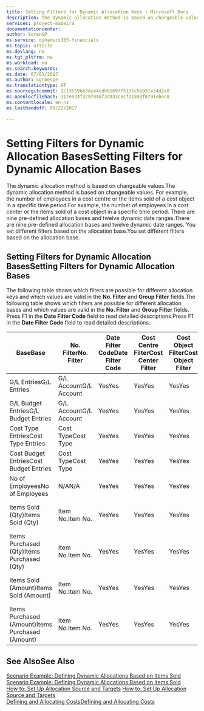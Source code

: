 ```yaml
---
title: Setting Filters for Dynamic Allocation Keys | Microsoft Docs
description: The dynamic allocation method is based on changeable values. For example, the number of employees in a cost centre or the items sold of a cost object in a specific time period. There are nine pre-defined allocation bases and twelve dynamic date ranges. You set different filters based on the allocation base.
services: project-madeira
documentationcenter: 
author: SorenGP
ms.service: dynamics365-financials
ms.topic: article
ms.devlang: na
ms.tgt_pltfrm: na
ms.workload: na
ms.search.keywords: 
ms.date: 07/01/2017
ms.author: sgroespe
ms.translationtype: HT
ms.sourcegitcommit: 2c13559bb3dc44cdb61697f5135c5b931e34d2a8
ms.openlocfilehash: 317e924f3297946f3d933cecf21593f0791ebec0
ms.contentlocale: en-nz
ms.lasthandoff: 09/22/2017

---
```

# <a name="setting-filters-for-dynamic-allocation-bases"></a><span data-ttu-id="298b2-106">Setting Filters for Dynamic Allocation Bases</span><span class="sxs-lookup"><span data-stu-id="298b2-106">Setting Filters for Dynamic Allocation Bases</span></span>
<span data-ttu-id="298b2-107">The dynamic allocation method is based on changeable values.</span><span class="sxs-lookup"><span data-stu-id="298b2-107">The dynamic allocation method is based on changeable values.</span></span> <span data-ttu-id="298b2-108">For example, the number of employees in a cost centre or the items sold of a cost object in a specific time period.</span><span class="sxs-lookup"><span data-stu-id="298b2-108">For example, the number of employees in a cost center or the items sold of a cost object in a specific time period.</span></span> <span data-ttu-id="298b2-109">There are nine pre-defined allocation bases and twelve dynamic date ranges.</span><span class="sxs-lookup"><span data-stu-id="298b2-109">There are nine pre-defined allocation bases and twelve dynamic date ranges.</span></span> <span data-ttu-id="298b2-110">You set different filters based on the allocation base.</span><span class="sxs-lookup"><span data-stu-id="298b2-110">You set different filters based on the allocation base.</span></span>  

## <a name="setting-filters-for-dynamic-allocation-bases"></a><span data-ttu-id="298b2-111">Setting Filters for Dynamic Allocation Bases</span><span class="sxs-lookup"><span data-stu-id="298b2-111">Setting Filters for Dynamic Allocation Bases</span></span>  
 <span data-ttu-id="298b2-112">The following table shows which filters are possible for different allocation keys and which values are valid in the **No. Filter** and **Group Filter** fields.</span><span class="sxs-lookup"><span data-stu-id="298b2-112">The following table shows which filters are possible for different allocation bases and which values are valid in the **No. Filter** and **Group Filter** fields.</span></span> <span data-ttu-id="298b2-113">Press F1 in the **Date Filter Code** field to read detailed descriptions.</span><span class="sxs-lookup"><span data-stu-id="298b2-113">Press F1 in the **Date Filter Code** field to read detailed descriptions.</span></span>  

|<span data-ttu-id="298b2-114">**Base**</span><span class="sxs-lookup"><span data-stu-id="298b2-114">**Base**</span></span>|<span data-ttu-id="298b2-115">**No. Filter**</span><span class="sxs-lookup"><span data-stu-id="298b2-115">**No. Filter**</span></span>|<span data-ttu-id="298b2-116">**Date Filter Code**</span><span class="sxs-lookup"><span data-stu-id="298b2-116">**Date Filter Code**</span></span>|<span data-ttu-id="298b2-117">**Cost Centre Filter**</span><span class="sxs-lookup"><span data-stu-id="298b2-117">**Cost Center Filter**</span></span>|<span data-ttu-id="298b2-118">**Cost Object Filter**</span><span class="sxs-lookup"><span data-stu-id="298b2-118">**Cost Object Filter**</span></span>|<span data-ttu-id="298b2-119">**Group Filter**</span><span class="sxs-lookup"><span data-stu-id="298b2-119">**Group Filter**</span></span>|  
|--------------|----------------------------------------|----------------------------------------------|------------------------------------------------|------------------------------------------------|------------------------------------------|  
|<span data-ttu-id="298b2-120">G/L Entries</span><span class="sxs-lookup"><span data-stu-id="298b2-120">G/L Entries</span></span>|<span data-ttu-id="298b2-121">G/L Account</span><span class="sxs-lookup"><span data-stu-id="298b2-121">G/L Account</span></span>|<span data-ttu-id="298b2-122">Yes</span><span class="sxs-lookup"><span data-stu-id="298b2-122">Yes</span></span>|<span data-ttu-id="298b2-123">Yes</span><span class="sxs-lookup"><span data-stu-id="298b2-123">Yes</span></span>|<span data-ttu-id="298b2-124">Yes</span><span class="sxs-lookup"><span data-stu-id="298b2-124">Yes</span></span>|<span data-ttu-id="298b2-125">N/A</span><span class="sxs-lookup"><span data-stu-id="298b2-125">N/A</span></span>|  
|<span data-ttu-id="298b2-126">G/L Budget Entries</span><span class="sxs-lookup"><span data-stu-id="298b2-126">G/L Budget Entries</span></span>|<span data-ttu-id="298b2-127">G/L Account</span><span class="sxs-lookup"><span data-stu-id="298b2-127">G/L Account</span></span>|<span data-ttu-id="298b2-128">Yes</span><span class="sxs-lookup"><span data-stu-id="298b2-128">Yes</span></span>|<span data-ttu-id="298b2-129">Yes</span><span class="sxs-lookup"><span data-stu-id="298b2-129">Yes</span></span>|<span data-ttu-id="298b2-130">Yes</span><span class="sxs-lookup"><span data-stu-id="298b2-130">Yes</span></span>|<span data-ttu-id="298b2-131">G/L Budget Name</span><span class="sxs-lookup"><span data-stu-id="298b2-131">G/L Budget Name</span></span>|  
|<span data-ttu-id="298b2-132">Cost Type Entries</span><span class="sxs-lookup"><span data-stu-id="298b2-132">Cost Type Entries</span></span>|<span data-ttu-id="298b2-133">Cost Type</span><span class="sxs-lookup"><span data-stu-id="298b2-133">Cost Type</span></span>|<span data-ttu-id="298b2-134">Yes</span><span class="sxs-lookup"><span data-stu-id="298b2-134">Yes</span></span>|<span data-ttu-id="298b2-135">Yes</span><span class="sxs-lookup"><span data-stu-id="298b2-135">Yes</span></span>|<span data-ttu-id="298b2-136">Yes</span><span class="sxs-lookup"><span data-stu-id="298b2-136">Yes</span></span>|<span data-ttu-id="298b2-137">N/A</span><span class="sxs-lookup"><span data-stu-id="298b2-137">N/A</span></span>|  
|<span data-ttu-id="298b2-138">Cost Budget Entries</span><span class="sxs-lookup"><span data-stu-id="298b2-138">Cost Budget Entries</span></span>|<span data-ttu-id="298b2-139">Cost Type</span><span class="sxs-lookup"><span data-stu-id="298b2-139">Cost Type</span></span>|<span data-ttu-id="298b2-140">Yes</span><span class="sxs-lookup"><span data-stu-id="298b2-140">Yes</span></span>|<span data-ttu-id="298b2-141">Yes</span><span class="sxs-lookup"><span data-stu-id="298b2-141">Yes</span></span>|<span data-ttu-id="298b2-142">Yes</span><span class="sxs-lookup"><span data-stu-id="298b2-142">Yes</span></span>|<span data-ttu-id="298b2-143">Budget Name</span><span class="sxs-lookup"><span data-stu-id="298b2-143">Budget Name</span></span>|  
|<span data-ttu-id="298b2-144">No of Employees</span><span class="sxs-lookup"><span data-stu-id="298b2-144">No of Employees</span></span>|<span data-ttu-id="298b2-145">N/A</span><span class="sxs-lookup"><span data-stu-id="298b2-145">N/A</span></span>|<span data-ttu-id="298b2-146">Yes</span><span class="sxs-lookup"><span data-stu-id="298b2-146">Yes</span></span>|<span data-ttu-id="298b2-147">Yes</span><span class="sxs-lookup"><span data-stu-id="298b2-147">Yes</span></span>|<span data-ttu-id="298b2-148">Yes</span><span class="sxs-lookup"><span data-stu-id="298b2-148">Yes</span></span>|<span data-ttu-id="298b2-149">N/A</span><span class="sxs-lookup"><span data-stu-id="298b2-149">N/A</span></span>|  
|<span data-ttu-id="298b2-150">Items Sold (Qty)</span><span class="sxs-lookup"><span data-stu-id="298b2-150">Items Sold (Qty)</span></span>|<span data-ttu-id="298b2-151">Item No.</span><span class="sxs-lookup"><span data-stu-id="298b2-151">Item No.</span></span>|<span data-ttu-id="298b2-152">Yes</span><span class="sxs-lookup"><span data-stu-id="298b2-152">Yes</span></span>|<span data-ttu-id="298b2-153">Yes</span><span class="sxs-lookup"><span data-stu-id="298b2-153">Yes</span></span>|<span data-ttu-id="298b2-154">Yes</span><span class="sxs-lookup"><span data-stu-id="298b2-154">Yes</span></span>|<span data-ttu-id="298b2-155">Inventory Posting Group</span><span class="sxs-lookup"><span data-stu-id="298b2-155">Inventory Posting Group</span></span>|  
|<span data-ttu-id="298b2-156">Items Purchased (Qty)</span><span class="sxs-lookup"><span data-stu-id="298b2-156">Items Purchased (Qty)</span></span>|<span data-ttu-id="298b2-157">Item No.</span><span class="sxs-lookup"><span data-stu-id="298b2-157">Item No.</span></span>|<span data-ttu-id="298b2-158">Yes</span><span class="sxs-lookup"><span data-stu-id="298b2-158">Yes</span></span>|<span data-ttu-id="298b2-159">Yes</span><span class="sxs-lookup"><span data-stu-id="298b2-159">Yes</span></span>|<span data-ttu-id="298b2-160">Yes</span><span class="sxs-lookup"><span data-stu-id="298b2-160">Yes</span></span>|<span data-ttu-id="298b2-161">Inventory Posting Group</span><span class="sxs-lookup"><span data-stu-id="298b2-161">Inventory Posting Group</span></span>|  
|<span data-ttu-id="298b2-162">Items Sold (Amount)</span><span class="sxs-lookup"><span data-stu-id="298b2-162">Items Sold (Amount)</span></span>|<span data-ttu-id="298b2-163">Item No.</span><span class="sxs-lookup"><span data-stu-id="298b2-163">Item No.</span></span>|<span data-ttu-id="298b2-164">Yes</span><span class="sxs-lookup"><span data-stu-id="298b2-164">Yes</span></span>|<span data-ttu-id="298b2-165">Yes</span><span class="sxs-lookup"><span data-stu-id="298b2-165">Yes</span></span>|<span data-ttu-id="298b2-166">Yes</span><span class="sxs-lookup"><span data-stu-id="298b2-166">Yes</span></span>|<span data-ttu-id="298b2-167">Inventory Posting Group</span><span class="sxs-lookup"><span data-stu-id="298b2-167">Inventory Posting Group</span></span>|  
|<span data-ttu-id="298b2-168">Items Purchased (Amount)</span><span class="sxs-lookup"><span data-stu-id="298b2-168">Items Purchased (Amount)</span></span>|<span data-ttu-id="298b2-169">Item No.</span><span class="sxs-lookup"><span data-stu-id="298b2-169">Item No.</span></span>|<span data-ttu-id="298b2-170">Yes</span><span class="sxs-lookup"><span data-stu-id="298b2-170">Yes</span></span>|<span data-ttu-id="298b2-171">Yes</span><span class="sxs-lookup"><span data-stu-id="298b2-171">Yes</span></span>|<span data-ttu-id="298b2-172">Yes</span><span class="sxs-lookup"><span data-stu-id="298b2-172">Yes</span></span>|<span data-ttu-id="298b2-173">Inventory Posting Group</span><span class="sxs-lookup"><span data-stu-id="298b2-173">Inventory Posting Group</span></span>|  

## <a name="see-also"></a><span data-ttu-id="298b2-174">See Also</span><span class="sxs-lookup"><span data-stu-id="298b2-174">See Also</span></span>  
 <span data-ttu-id="298b2-175">[Scenario Example: Defining Dynamic Allocations Based on Items Sold](finance-scenario-example-defining-dynamic-allocations-based-on-items-sold.md) </span><span class="sxs-lookup"><span data-stu-id="298b2-175">[Scenario Example: Defining Dynamic Allocations Based on Items Sold](finance-scenario-example-defining-dynamic-allocations-based-on-items-sold.md) </span></span>  
 <span data-ttu-id="298b2-176">[How to: Set Up Allocation Source and Targets](finance-how-to-set-up-allocation-source-and-targets.md) </span><span class="sxs-lookup"><span data-stu-id="298b2-176">[How to: Set Up Allocation Source and Targets](finance-how-to-set-up-allocation-source-and-targets.md) </span></span>  
 [<span data-ttu-id="298b2-177">Defining and Allocating Costs</span><span class="sxs-lookup"><span data-stu-id="298b2-177">Defining and Allocating Costs</span></span>](finance-define-and-allocate-costs.md)

